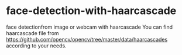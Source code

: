 # face-detection-with-haarcascade
face detectionfrom image or webcam with haarcascade 
You can find haarcascade file from https://github.com/opencv/opencv/tree/master/data/haarcascades according to your needs.
